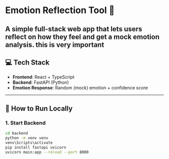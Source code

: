 # Emotion Reflection Tool 🧠

A simple full-stack web app that lets users reflect on how they feel and get a mock emotion analysis.
this is very important
---

## 💻 Tech Stack

- **Frontend**: React + TypeScript
- **Backend**: FastAPI (Python)
- **Emotion Response**: Random (mock) emotion + confidence score

---

## 🚀 How to Run Locally

### 1. Start Backend

```bash
cd backend
python -m venv venv
venv\Scripts\activate
pip install fastapi uvicorn
uvicorn main:app --reload --port 8000
